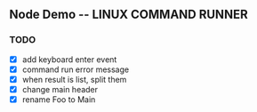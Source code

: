 ## Node Demo -- LINUX COMMAND RUNNER

### TODO

- [x] add keyboard enter event
- [x] command run error message
- [x] when result is list, split them
- [x] change main header
- [x] rename Foo to Main
